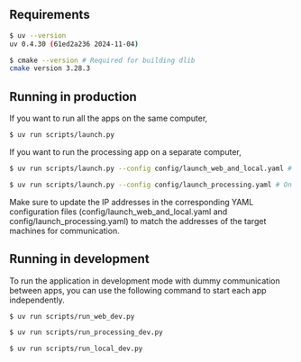 ## Requirements

```sh
$ uv --version
uv 0.4.30 (61ed2a236 2024-11-04)

$ cmake --version # Required for building dlib
cmake version 3.28.3
```

## Running in production

If you want to run all the apps on the same computer,
```sh
$ uv run scripts/launch.py
```

If you want to run the processing app on a separate computer,
```sh
$ uv run scripts/launch.py --config config/launch_web_and_local.yaml # On the web and local computer

$ uv run scripts/launch.py --config config/launch_processing.yaml # On the processing computer
```
Make sure to update the IP addresses in the corresponding YAML configuration files (config/launch_web_and_local.yaml and config/launch_processing.yaml) to match the addresses of the target machines for communication.

## Running in development

To run the application in development mode with dummy communication between apps,
you can use the following command to start each app independently.

```sh
$ uv run scripts/run_web_dev.py

$ uv run scripts/run_processing_dev.py

$ uv run scripts/run_local_dev.py
```
